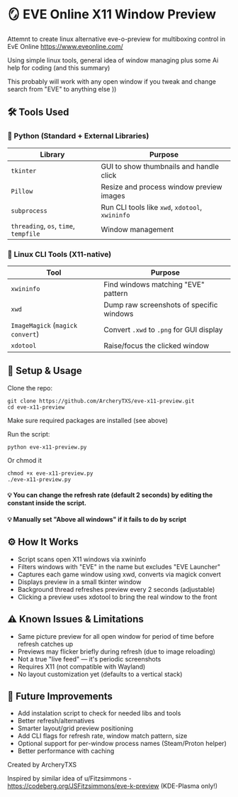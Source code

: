 # 🪞 EVE Online X11 Window Preview

Attemnt to create linux alternative eve-o-preview 
for multiboxing control in EvE Online
https://www.eveonline.com/

Using simple linux tools, general idea of window managing plus some Ai help for coding (and this summary)

This probably will work with any open window if you tweak
and change search from "EVE" to anything else ))


## 🛠️ Tools Used

### 🐍 Python (Standard + External Libraries)
| Library    | Purpose                                           |
|------------|---------------------------------------------------|
| `tkinter`  | GUI to show thumbnails and handle click           |
| `Pillow`   | Resize and process window preview images          |
| `subprocess` | Run CLI tools like `xwd`, `xdotool`, `xwininfo` |
| `threading`, `os`, `time`, `tempfile` | Window management      |

### 🧰 Linux CLI Tools (X11-native)
| Tool                             | Purpose                                  |
| -------------------------------- | ---------------------------------------- |
| `xwininfo`                       | Find windows matching "EVE" pattern      |
| `xwd`                            | Dump raw screenshots of specific windows |
| `ImageMagick` (`magick convert`) | Convert `.xwd` to `.png` for GUI display |
| `xdotool`                        | Raise/focus the clicked window           |


## 🚀 Setup & Usage

Clone the repo:

    git clone https://github.com/ArcheryTXS/eve-x11-preview.git
    cd eve-x11-preview

Make sure required packages are installed (see above)

Run the script:

    python eve-x11-preview.py

 Or chmod it
    
    chmod +x eve-x11-preview.py
    ./eve-x11-preview.py

#### 💡 You can change the refresh rate (default 2 seconds) by editing the constant inside the script.
#### 💡 Manually set "Above all windows" if it fails to do by script

   
## ⚙️ How It Works

- Script scans open X11 windows via xwininfo
- Filters windows with "EVE" in the name but excludes "EVE Launcher"
- Captures each game window using xwd, converts via magick convert
- Displays preview in a small tkinter window
- Background thread refreshes preview every 2 seconds (adjustable)
- Clicking a preview uses xdotool to bring the real window to the front

## ⚠️ Known Issues & Limitations

- Same picture preview for all open window for period of time before refresh catches up
- Previews may flicker briefly during refresh (due to image reloading)
- Not a true "live feed" — it's periodic screenshots
- Requires X11 (not compatible with Wayland)
- No layout customization yet (defaults to a vertical stack)

## 🧭 Future Improvements

- Add instalation script to check for needed libs and tools
- Better refresh/alternatives
- Smarter layout/grid preview positioning
- Add CLI flags for refresh rate, window match pattern, size
- Optional support for per-window process names (Steam/Proton helper)
- Better performance with caching


Created by ArcheryTXS 

Inspired by similar idea of u/Fitzsimmons - https://codeberg.org/JSFitzsimmons/eve-k-preview (KDE-Plasma only!)
